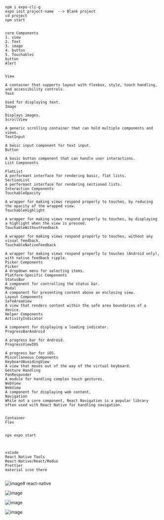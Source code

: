 ```
npm i expo-cli-g
expo init project-name  --> Blank project
cd project
npm start


core Components
1. view
2. Text
3. image
4. button
5. Touchables
button
Alert


View

A container that supports layout with flexbox, style, touch handling, and accessibility controls.
Text

Used for displaying text.
Image

Displays images.
ScrollView

A generic scrolling container that can hold multiple components and views.
TextInput

A basic input component for text input.
Button

A basic button component that can handle user interactions.
List Components

FlatList
A performant interface for rendering basic, flat lists.
SectionList
A performant interface for rendering sectioned lists.
Interaction Components
TouchableOpacity

A wrapper for making views respond properly to touches, by reducing the opacity of the wrapped view.
TouchableHighlight

A wrapper for making views respond properly to touches, by displaying a highlight when the view is pressed.
TouchableWithoutFeedback

A wrapper for making views respond properly to touches, without any visual feedback.
TouchableNativeFeedback

A wrapper for making views respond properly to touches (Android only), with native feedback ripple.
Picker Components
Picker
A dropdown menu for selecting items.
Platform-Specific Components
StatusBar
A component for controlling the status bar.
Modal
A component for presenting content above an enclosing view.
Layout Components
SafeAreaView
A view that renders content within the safe area boundaries of a device.
Helper Components
ActivityIndicator

A component for displaying a loading indicator.
ProgressBarAndroid

A progress bar for Android.
ProgressViewIOS

A progress bar for iOS.
Miscellaneous Components
KeyboardAvoidingView
A view that moves out of the way of the virtual keyboard.
Gesture Handling
PanResponder
A module for handling complex touch gestures.
WebView
WebView
A component for displaying web content.
Navigation
While not a core component, React Navigation is a popular library often used with React Native for handling navigation.


Container
Flex


npx expo start



vsCode
React Native Tools
React-Native/React/Redux
Prettier
material icon there


```


![image](https://github.com/jniranjanreddy/react-native/assets/83489863/7775cc8b-2843-4c39-a239-8e0dfd110347)# react-native

![image](https://github.com/jniranjanreddy/react-native/assets/83489863/7d33e169-9589-4bf2-b31f-bfa121fb90b2)


![image](https://github.com/jniranjanreddy/react-native/assets/83489863/a4376388-773e-4bfa-b9f2-26681d9be918)

![image](https://github.com/jniranjanreddy/react-native/assets/83489863/8fcd54be-688d-4f34-a73e-8f1d705d109a)

